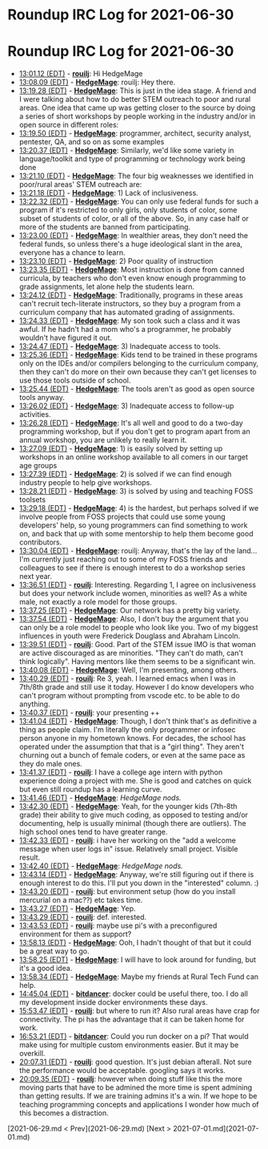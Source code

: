 # Roundup IRC Log for 2021-06-30 #
# Roundup IRC Log for 2021-06-30
* <a href="#13:01.12" id="13:01.12">13:01.12 (EDT)</a> - __[rouilj](https://github.com/rouilj)__: Hi HedgeMage
* <a href="#13:08.09" id="13:08.09">13:08.09 (EDT)</a> - __[HedgeMage](https://github.com/HedgeMage)__: rouilj: Hey there.
* <a href="#13:19.28" id="13:19.28">13:19.28 (EDT)</a> - __[HedgeMage](https://github.com/HedgeMage)__: This is just in the idea stage.  A friend and I were talking about how to do better STEM outreach to poor and rural areas.  One idea that came up was getting closer to the source by doing a series of short workshops by people working in the industry and/or in open source in different roles:
* <a href="#13:19.50" id="13:19.50">13:19.50 (EDT)</a> - __[HedgeMage](https://github.com/HedgeMage)__: programmer, architect, security analyst, pentester, QA, and so on as some examples
* <a href="#13:20.37" id="13:20.37">13:20.37 (EDT)</a> - __[HedgeMage](https://github.com/HedgeMage)__: Similarly, we'd like some variety in language/toolkit and type of programming or technology work being done
* <a href="#13:21.10" id="13:21.10">13:21.10 (EDT)</a> - __[HedgeMage](https://github.com/HedgeMage)__: The four big weaknesses we identified in poor/rural areas' STEM outreach are:
* <a href="#13:21.18" id="13:21.18">13:21.18 (EDT)</a> - __[HedgeMage](https://github.com/HedgeMage)__: 1) Lack of inclusiveness.
* <a href="#13:22.32" id="13:22.32">13:22.32 (EDT)</a> - __[HedgeMage](https://github.com/HedgeMage)__: You can only use federal funds for such a program if it's restricted to only girls, only students of color, some subset of students of color, or all of the above.  So, in any case half or more of the students are banned from participating.
* <a href="#13:23.00" id="13:23.00">13:23.00 (EDT)</a> - __[HedgeMage](https://github.com/HedgeMage)__: In wealthier areas, they don't need the federal funds, so unless there's a huge ideological slant in the area, everyone has a chance to learn.
* <a href="#13:23.10" id="13:23.10">13:23.10 (EDT)</a> - __[HedgeMage](https://github.com/HedgeMage)__: 2) Poor quality of instruction
* <a href="#13:23.35" id="13:23.35">13:23.35 (EDT)</a> - __[HedgeMage](https://github.com/HedgeMage)__: Most instruction is done from canned curricula, by teachers who don't even know enough programming to grade assignments, let alone help the students learn.
* <a href="#13:24.12" id="13:24.12">13:24.12 (EDT)</a> - __[HedgeMage](https://github.com/HedgeMage)__: Traditionally, programs in these areas can't recruit tech-literate instructors, so they buy a program from a curriculum company that has automated grading of assignments.
* <a href="#13:24.33" id="13:24.33">13:24.33 (EDT)</a> - __[HedgeMage](https://github.com/HedgeMage)__: My son took such a class and it was awful.  If he hadn't had a mom who's a programmer, he probably wouldn't have figured it out.
* <a href="#13:24.47" id="13:24.47">13:24.47 (EDT)</a> - __[HedgeMage](https://github.com/HedgeMage)__: 3) Inadequate access to tools.
* <a href="#13:25.36" id="13:25.36">13:25.36 (EDT)</a> - __[HedgeMage](https://github.com/HedgeMage)__: Kids tend to be trained in these programs only on the IDEs and/or compilers belonging to the curriculum company, then they can't do more on their own because they can't get licenses to use those tools outside of school.
* <a href="#13:25.44" id="13:25.44">13:25.44 (EDT)</a> - __[HedgeMage](https://github.com/HedgeMage)__: The tools aren't as good as open source tools anyway.
* <a href="#13:26.02" id="13:26.02">13:26.02 (EDT)</a> - __[HedgeMage](https://github.com/HedgeMage)__: 3) Inadequate access to follow-up activities.
* <a href="#13:26.28" id="13:26.28">13:26.28 (EDT)</a> - __[HedgeMage](https://github.com/HedgeMage)__: It's all well and good to do a two-day programming workshop, but if you don't get to program apart from an annual workshop, you are unlikely to really learn it.
* <a href="#13:27.09" id="13:27.09">13:27.09 (EDT)</a> - __[HedgeMage](https://github.com/HedgeMage)__: 1) is easily solved by setting up workshops in an online workshop available to all comers in our target age groups
* <a href="#13:27.39" id="13:27.39">13:27.39 (EDT)</a> - __[HedgeMage](https://github.com/HedgeMage)__: 2) is solved if we can find enough industry people to help give workshops.
* <a href="#13:28.21" id="13:28.21">13:28.21 (EDT)</a> - __[HedgeMage](https://github.com/HedgeMage)__: 3) is solved by using and teaching FOSS toolsets
* <a href="#13:29.18" id="13:29.18">13:29.18 (EDT)</a> - __[HedgeMage](https://github.com/HedgeMage)__: 4) is the hardest, but perhaps solved if we involve people from FOSS projects that could use some young developers' help, so young programmers can find something to work on, and back that up with some mentorship to help them become good contributors.
* <a href="#13:30.04" id="13:30.04">13:30.04 (EDT)</a> - __[HedgeMage](https://github.com/HedgeMage)__: rouilj: Anyway, that's the lay of the land... I'm currently just reaching out to some of my FOSS friends and colleagues to see if there is enough interest to do a workshop series next year.
* <a href="#13:36.51" id="13:36.51">13:36.51 (EDT)</a> - __[rouilj](https://github.com/rouilj)__: Interesting. Regarding 1, I agree on inclusiveness but does your network include women, minorities as well? As a white male, not exactly a role model for those groups.
* <a href="#13:37.25" id="13:37.25">13:37.25 (EDT)</a> - __[HedgeMage](https://github.com/HedgeMage)__: Our network has a pretty big variety.
* <a href="#13:37.54" id="13:37.54">13:37.54 (EDT)</a> - __[HedgeMage](https://github.com/HedgeMage)__: Also, I don't buy the argument that you can only be a role model to people who look like you.  Two of my biggest influences in youth were Frederick Douglass and Abraham Lincoln.
* <a href="#13:39.51" id="13:39.51">13:39.51 (EDT)</a> - __[rouilj](https://github.com/rouilj)__: Good. Part of the STEM issue IMO is that woman are active discouraged as are minorities. "They can't do math, can't think logically". Having mentors like them seems to be a significant win.
* <a href="#13:40.08" id="13:40.08">13:40.08 (EDT)</a> - __[HedgeMage](https://github.com/HedgeMage)__: Well, I'm presenting, among others.
* <a href="#13:40.29" id="13:40.29">13:40.29 (EDT)</a> - __[rouilj](https://github.com/rouilj)__: Re 3, yeah. I learned emacs when I was in 7th/8th grade and still use it today. However I do know developers who can't program without prompting from vscode etc. to be able to do anything.
* <a href="#13:40.37" id="13:40.37">13:40.37 (EDT)</a> - __[rouilj](https://github.com/rouilj)__: your presenting ++
* <a href="#13:41.04" id="13:41.04">13:41.04 (EDT)</a> - __[HedgeMage](https://github.com/HedgeMage)__: Though, I don't think that's as definitive a thing as people claim.  I'm literally the only programmer or infosec person anyone in my hometown knows.  For decades, the school has operated under the assumption that that is a "girl thing".  They aren't churning out a bunch of female coders, or even at the same pace as they do male ones.
* <a href="#13:41.37" id="13:41.37">13:41.37 (EDT)</a> - __[rouilj](https://github.com/rouilj)__: I have a college age intern with python experience doing a project with me. She is good and catches on quick but even still roundup has a learning curve.
* <a href="#13:41.46" id="13:41.46">13:41.46 (EDT)</a> - __[HedgeMage](https://github.com/HedgeMage)__: *HedgeMage nods.*
* <a href="#13:42.30" id="13:42.30">13:42.30 (EDT)</a> - __[HedgeMage](https://github.com/HedgeMage)__: Yeah, for the younger kids (7th-8th grade) their ability to give much coding, as opposed to testing and/or documenting, help is usually minimal (though there are outliers).  The high school ones tend to have greater range.
* <a href="#13:42.33" id="13:42.33">13:42.33 (EDT)</a> - __[rouilj](https://github.com/rouilj)__: i have her working on the "add a welcome message when user logs in" issue. Relatively small project. Visible result.
* <a href="#13:42.40" id="13:42.40">13:42.40 (EDT)</a> - __[HedgeMage](https://github.com/HedgeMage)__: *HedgeMage nods.*
* <a href="#13:43.14" id="13:43.14">13:43.14 (EDT)</a> - __[HedgeMage](https://github.com/HedgeMage)__: Anyway, we're still figuring out if there is enough interest to do this.  I'll put you down in the "interested" column. :)
* <a href="#13:43.20" id="13:43.20">13:43.20 (EDT)</a> - __[rouilj](https://github.com/rouilj)__: but environment setup (how do you install mercurial on a mac??) etc takes time.
* <a href="#13:43.27" id="13:43.27">13:43.27 (EDT)</a> - __[HedgeMage](https://github.com/HedgeMage)__: Yep.
* <a href="#13:43.29" id="13:43.29">13:43.29 (EDT)</a> - __[rouilj](https://github.com/rouilj)__: def. interested.
* <a href="#13:43.53" id="13:43.53">13:43.53 (EDT)</a> - __[rouilj](https://github.com/rouilj)__: maybe use pi's with a preconfigured environment for them as support?
* <a href="#13:58.13" id="13:58.13">13:58.13 (EDT)</a> - __[HedgeMage](https://github.com/HedgeMage)__: Ooh, I hadn't thought of that but it could be a great way to go.
* <a href="#13:58.25" id="13:58.25">13:58.25 (EDT)</a> - __[HedgeMage](https://github.com/HedgeMage)__: I will have to look around for funding, but it's a good idea.
* <a href="#13:58.34" id="13:58.34">13:58.34 (EDT)</a> - __[HedgeMage](https://github.com/HedgeMage)__: Maybe my friends at Rural Tech Fund can help.
* <a href="#14:45.04" id="14:45.04">14:45.04 (EDT)</a> - __[bitdancer](https://github.com/bitdancer)__: docker could be useful there, too.  I do all my development inside docker environments these days.
* <a href="#15:53.47" id="15:53.47">15:53.47 (EDT)</a> - __[rouilj](https://github.com/rouilj)__: but where to run it? Also rural areas have crap for connectivity. The pi has the advantage that it can be taken home for work.
* <a href="#16:53.21" id="16:53.21">16:53.21 (EDT)</a> - __[bitdancer](https://github.com/bitdancer)__: Could you run docker on a pi?  That would make using for multiple custom environments easier.  But it may be overkill.
* <a href="#20:07.31" id="20:07.31">20:07.31 (EDT)</a> - __[rouilj](https://github.com/rouilj)__: good question. It's just debian afterall. Not sure the performance would be acceptable. googling says it works.
* <a href="#20:09.35" id="20:09.35">20:09.35 (EDT)</a> - __[rouilj](https://github.com/rouilj)__: however when doing stuff like this the more moving parts that have to be admined the more time is spent admining than getting results. If we are training admins it's a win. If we hope to be teaching programming concepts and applications I wonder how much of this becomes a distraction.

<div class="inpage-footer">
[2021-06-29.md < Prev](2021-06-29.md)
[Next > 2021-07-01.md](2021-07-01.md)
</div>
